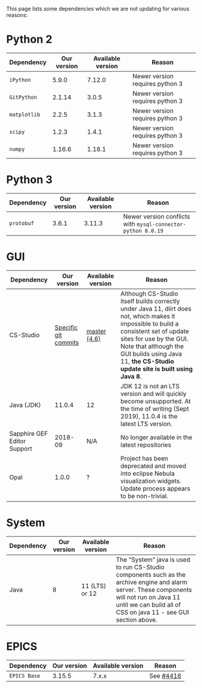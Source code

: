 This page lists some dependencies which we are not updating for various reasons:

# Python 2

| Dependency | Our version | Available version | Reason |
| --- | --- | --- | --- |
| `iPython` | 5.9.0 | 7.12.0 | Newer version requires python 3 |
| `GitPython` | 2.1.14 | 3.0.5 | Newer version requires python 3 |
| `matplotlib` | 2.2.5 | 3.1.3 | Newer version requires python 3 |
| `scipy` | 1.2.3 | 1.4.1 | Newer version requires python 3 |
| `numpy` | 1.16.6 | 1.18.1 | Newer version requires python 3 |

# Python 3

| Dependency | Our version | Available version | Reason |
| --- | --- | --- | --- |
| `protobuf` | 3.6.1 | 3.11.3 | Newer version conflicts with `mysql-connector-python 8.0.19` |

# GUI

| Dependency | Our version | Available version | Reason |
| --- | --- | --- | --- |
| CS-Studio | [Specific git commits](https://github.com/ISISComputingGroup/isis_css_top) | [master (4.6)](https://github.com/ControlSystemStudio/cs-studio/) | Although CS-Studio itself builds correctly under Java 11, diirt does not, which makes it impossible to build a consistent set of update sites for use by the GUI. Note that although the GUI builds using Java 11, **the CS-Studio update site is built using Java 8**. |
| Java (JDK) | 11.0.4 | 12 | JDK 12 is not an LTS version and will quickly become unsupported. At the time of writing (Sept 2019), 11.0.4 is the latest LTS version. |
| Sapphire GEF Editor Support | 2018-09 | N/A | No longer available in the latest repositories |
| Opal| 1.0.0 | ? | Project has been deprecated and moved into eclipse Nebula visualization widgets. Update process appears to be non-trivial. |

# System

| Dependency | Our version | Available version | Reason |
| --- | --- | --- | --- |
| Java | 8 | 11 (LTS) or 12 | The "System" java is used to run CS-Studio components such as the archive engine and alarm server. These components will not run on Java 11 until we can build all of CSS on java 11 - see GUI section above.

# EPICS

| Dependency | Our version | Available version | Reason |
| --- | --- | --- | --- |
| `EPICS Base` | 3.15.5 | 7.x.x | See [#4416](https://github.com/ISISComputingGroup/IBEX/issues/4416) |
